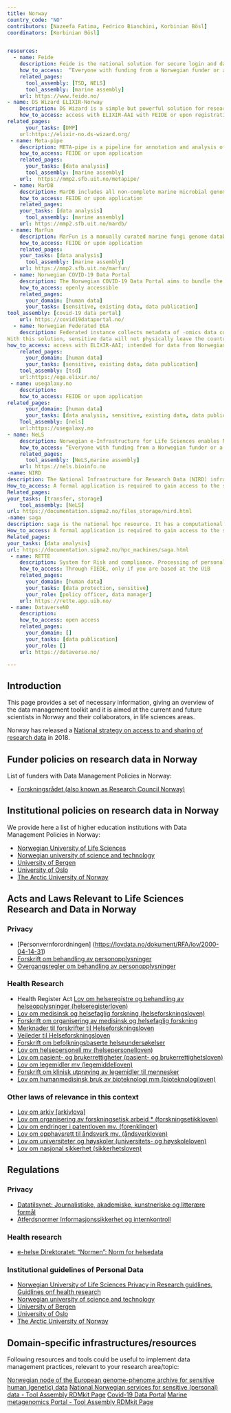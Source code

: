 ```yaml
---
title: Norway
country_code: "NO"
contributors: [Nazeefa Fatima, Fedrico Bianchini, Korbinian Bösl]
coordinators: [Korbinian Bösl]


resources:
  - name: Feide
    description: Feide is the national solution for secure login and data exchange in education and research. Feide can be linked with ELIXIR-AAI through eduGAIN.
    how_to_access:  “Everyone with funding from a Norwegian funder or a project at one of universities can get access.”
    related_pages:
      tool_assembly: [TSD, NELS]
      tool_assembly: [marine assembly]
    url: https://www.feide.no/
- name: DS Wizard ELIXIR-Norway
    Description: DS Wizard is a simple but powerful solution for researchers to help them understand what is needed for a good, FAIR-oriented Data Stewardship, and to help them build their own Data Management Plans. The template we provide in this instance provides additional guidance on resources, laws and regulations in Norway.
    how_to_access: access with ELIXIR-AAI with FEIDE or upon registration
related_pages:
      your_tasks: [DMP]
    url:https://elixir-no.ds-wizard.org/ 
 - name: Meta-pipe
    description: META-pipe is a pipeline for annotation and analysis of marine metagenomics samples, which provides insight into phylogenetic diversity, metabolic and functional potential of environmental communities.
    how_to_access: FEIDE or upon application
    related_pages:
      your_tasks: [data analysis]
      tool_assembly: [marine assembly]
    url:  https://mmp2.sfb.uit.no/metapipe/
  - name: MarDB
    description: MarDB includes all non-complete marine microbial genomes regardless of level of completeness. Each entry contains 120 metadata fields including information about sampling environment or host, organism and taxonomy, phenotype, pathogenicity, assembly and annotation.
    how_to_access: FEIDE or upon application
    related_pages:
    your_tasks: [data analysis]
      tool_assembly: [marine assembly]
    url: https://mmp2.sfb.uit.no/mardb/
 - name: MarFun
    description: MarFun is a manually curated marine fungi genome database.
    how_to_access: FEIDE or upon application
    related_pages:
    your_tasks: [data analysis]
      tool_assembly: [marine assembly]
    url: https://mmp2.sfb.uit.no/marfun/
  - name: Norwegian COVID-19 Data Portal
    description: The Norwegian COVID-19 Data Portal aims to bundle the Norwegian research efforts and offers guidelines, tools, databases and services to support Norwegian COVID-19 researchers.
    how_to_access: openly accessible 
    related_pages:
      your_domain: [human data]
      your_tasks: [sensitive, existing data, data publication]
tool_assembly: [covid-19 data portal]
    url: https://covid19dataportal.no/
  - name: Norwegian Federated EGA
    description: Federated instance collects metadata of -omics data collections stored in national or regional archives and makes them available for search through the main EGA portal.
With this solution, sensitive data will not physically leave the country, but will reside on TSD.
how_to_access: access with ELIXIR-AAI; intended for data from Norwegian institutions
    related_pages:
      your_domain: [human data]
      your_tasks: [sensitive, existing data, data publication]
    tool_assembly: [tsd]
    url:https://ega.elixir.no/
 - name: usegalaxy.no
    description: 
    how_to_access: FEIDE or upon application
related_pages:
      your_domain: [human data]
      your_tasks: [data analysis, sensitive, existing data, data publication]
    Tool_assembly: [nels]
    url:https://usegalaxy.no
- name: NeLS
    description: Norwegian e-Infrastructure for Life Sciences enables Norwegian life scientists and their international collaborators to store, share, archive, and analyse their omics-scale data
    how_to_access: “Everyone with funding from a Norwegian funder or a project at one of the health regions or universities can get access through FEIDE or upon application for collaborators.”
    related_pages:
      tool_assembly: [NeLS,marine assembly]
    url: https://nels.bioinfo.no
-name: NIRD
description: The National Infrastructure for Research Data (NIRD) infrastructure offers storage services, archiving services, and processing capacity for computing on the stored data. It offers services and capacities to any scientific discipline that requires access to advanced, large-scale, or high-end resources for storing, processing, publishing research data or searching digital databases and collections. This service is owned and operated by [UNINETT Sigma2](https://www.sigma2.no). 
How_to_access: A formal application is required to gain access to the storage services . The process is explained at the [How to apply for a user account](https://www.sigma2.no/how-apply-user-account) page.
Related_pages:
your_tasks: [transfer, storage]
    tool_assembly: [NeLS]
url: https://documentation.sigma2.no/files_storage/nird.html
-name: saga
description: saga is the national hpc resource. It has a computational capacity of approximately 140 million CPU hours a year and a life expectancy of four year, until 2023. The Norwegian academic high-performance computing and storage infrastructure is maintained by [Sigma2 NRIS](https://sigma2.no/nris), which is a joint collaboration between UiO, UiB, NTNU, UiT, and [UNINETT Sigma2](https://www.sigma2.no/).
How_to_access: A formal application is required to gain access to the storage services . The process is explained at the [How to apply for a user account](https://www.sigma2.no/how-apply-user-account) page.
Related_pages:
your_tasks: [data analysis]
url: https://documentation.sigma2.no/hpc_machines/saga.html
 - name: RETTE
    description: System for Risk and compliance. Processing of personal data in research and student projects at UiB.
    how_to_access: Through FIEDE, only if you are based at the UiB
    related_pages:
      your_domain: [human data]
      your_tasks: [data protection, sensitive]
      your_role: [policy officer, data manager]
    url: https://rette.app.uib.no/
 - name: DataverseNO
    description: 
    how_to_access: open access
    related_pages:
      your_domain: []
      your_tasks: [data publication]
      your_role: []
    url: https://dataverse.no/

---
```


<!---Following information for the page text. All fields are optional--->
<!---If the information is already in another resource, please include the link instead of duplicating information--->
<!---Please focus on resources that are relevant for the whole country for life sciences--->

## Introduction

This page provides a set of necessary information, giving an overview of the data management toolkit and it is aimed at the current and future scientists in Norway and their collaborators, in life sciences areas.

<!---General RDM considerations for your country, how to deal with RDM on a national level--->
Norway has released a 
[National strategy on access to and sharing of research data](https://www.regjeringen.no/en/dokumenter/national-strategy-on-access-to-and-sharing-of-research-data/id2582412/?ch=1) in 2018.


##  Funder policies on research data in Norway

List of funders with Data Management Policies in Norway:

* [Forskningsrådet (also known as Research Council Norway)](https://www.forskningsradet.no/contentassets/e4cd6d2c23cf49d4989bb10c5eea087a/the-research-council-of-norways-policy-for-open-access-to-research-data.pdf) 

##  Institutional policies on research data in Norway

We provide here a list of higher education institutions with Data Management Policies in Norway:

* [Norwegian University of Life Sciences](https://www.nmbu.no/download/file/fid/31742)
* [Norwegian university of science and technology](https://www.ntnu.edu/policy-for-open-science)
* [University of Bergen](https://www.uib.no/en/ub/111372/research-data)
* [University of Oslo](https://www.uio.no/english/for-employees/support/research/research-data-management/policies-and-guidelines/index.html)
* [The Arctic University of Norway](https://en.uit.no/regelverk/sentraleregler#innhold_740835)

## Acts and Laws Relevant to Life Sciences Research and Data in Norway
### Privacy
* [Personvernforordningen] (https://lovdata.no/dokument/RFA/lov/2000-04-14-31)
* [Forskrift om behandling av personopplysninger](https://lovdata.no/dokument/SF/forskrift/2018-06-15-876)
* [Overgangsregler om behandling av personopplysninger](https://lovdata.no/dokument/SF/forskrift/2018-06-15-877)

### Health Research
* Health Register Act [Lov om helseregistre og behandling av helseopplysninger (helseregisterloven)](https://lovdata.no/dokument/NL/lov/2014-06-20-43)
* [Lov om medisinsk og helsefaglig forskning (helseforskningsloven)](https://lovdata.no/dokument/LTI/lov/2008-06-20-44)
* [Forskrift om organisering av medisinsk og helsefaglig forskning](http://www.lovdata.no/for/sf/ho/ho-20090701-0955.html)
* [Merknader til forskrifter til  Helseforskningsloven](http://www.regjeringen.no/nb/dep/hod/dok/lover_regler/forskrifter/2009/helseforskningsloven.html?id=570542)
* [Veileder til Helseforskningsloven](http://www.regjeringen.no/nb/dep/hod/dok/veiledninger_og_brosjyrer/2010/Veileder-til-lov-20-juni-2008-nr-44-om-medisinsk-og-helsefaglig-forskning-helseforskningsloven.html?id=599512)
* [Forskrift om befolkningsbaserte helseundersøkelser](https://lovdata.no/dokument/SF/forskrift/2018-04-27-645)
* [Lov om helsepersonell mv (helsepersonelloven)](http://www.lovdata.no/all/nl-19990702-064.html)
* [Lov om pasient- og brukerrettigheter (pasient- og brukerrettighetsloven)](http://www.lovdata.no/all/nl-19990702-063.html)
* [Lov om legemidler mv (legemiddelloven)](http://www.lovdata.no/all/nl-19921204-132.html)
* [Forskrift om klinisk utprøving av legemidler til mennesker](http://www.lovdata.no/for/sf/ho/ho-20091030-1321.html)
* [Lov om humanmedisinsk bruk av bioteknologi mm (bioteknologiloven)](https://lovdata.no/dokument/NL/lov/2003-12-05-100)
### Other laws of relevance in this context
* [Lov om arkiv [arkivlova]](https://lovdata.no/dokument/NL/lov/1992-12-04-126)
* [Lov om organisering av forskningsetisk arbeid * (forskningsetikkloven)](https://lovdata.no/dokument/NL/lov/2017-04-28-23)
* [Lov om endringer i patentloven mv. (forenklinger)](https://lovdata.no/dokument/NL/lov/2017-04-28-23)
* [Lov om opphavsrett til åndsverk mv. (åndsverkloven)](https://lovdata.no/dokument/NL/lov/2018-06-15-40)
* [Lov om universiteter og høyskoler (universitets- og høyskoleloven)](https://lovdata.no/dokument/NL/lov/2005-04-01-15)
* [Lov om nasjonal sikkerhet (sikkerhetsloven)](https://lovdata.no/dokument/NL/lov/2018-06-01-24)

## Regulations
### Privacy
* [Datatilsynet: Journalistiske, akademiske, kunstneriske og litterære formål](https://www.datatilsynet.no/regelverk-og-verktoy/lover-og-regler/personvern-vs.-ytringsfrihet/)
* [Atferdsnormer Informasjonssikkerhet og internkontroll](https://www.datatilsynet.no/regelverk-og-verktoy/atferdsnorm/)
### Health research
* [e-helse Direktoratet: “Normen”: Norm for helsedata](https://ehelse.no/normen)

### Institutional guidelines of Personal Data

* [Norwegian University of Life Sciences Privacy in Research guidlines](https://innsida.ntnu.no/wiki/-/wiki/English/Collection+of+personal+data+for+research+projects), [Guidlines onf health research](https://innsida.ntnu.no/helseforskning)
* [Norwegian university of science and technology](https://www.nmbu.no/en/research/for_researchers/researchdata/node/34780)
* [University of Bergen](https://www.uib.no/en/ub/111372/research-data)
* [University of Oslo](https://www.uio.no/english/for-employees/support/privacy-dataprotection/personal-data-in-research.html)
* [The Arctic University of Norway](https://uit.no/Content/755221/cache=1637158889000/Retningslinjer+for+behandling+av+personopplysningar+i+forskings-+og+studentprosjekt+ved+UiT+%28oppdatert+300921%29.pdf)

## Domain-specific infrastructures/resources
Following resources and tools could be useful to implement data management practices, relevant to your research area/topic:

[Norwegian node of the European genome-phenome archive for sensitive human (genetic) data](https://ega.elixir.no/)
[National Norwegian services for sensitive (personal) data - Tool Assembly RDMkit Page](https://rdmkit.elixir-europe.org/tsd_assembly.html)
[Covid-19 Data Portal](https://bedroesb.github.io/rdmkit/covid19_data_portal.html)
[Marine metagenomics Portal - Tool Assembly RDMkit Page](https://rdmkit.elixir-europe.org/marine_metagenomics_assembly.html)
